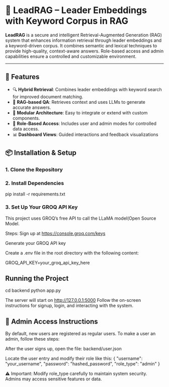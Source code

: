 # 🧠 LeadRAG – Leader Embeddings with Keyword Corpus in RAG

**LeadRAG** is a secure and intelligent Retrieval-Augmented Generation (RAG) system that enhances information retrieval through leader embeddings and a keyword-driven corpus. It combines semantic and lexical techniques to provide high-quality, context-aware answers. Role-based access and admin capabilities ensure a controlled and customizable environment.

---

## 🚀 Features

- 🔍 **Hybrid Retrieval**: Combines leader embeddings with keyword search for improved document matching.
- 🧠 **RAG-based QA**: Retrieves context and uses LLMs to generate accurate answers.
- 🧱 **Modular Architecture**: Easy to integrate or extend with custom components.
- 🔐 **Role-Based Access**: Includes user and admin modes for controlled data access.
- 📊 **Dashboard Views**: Guided interactions and feedback visualizations

## 📦 Installation & Setup

### 1. Clone the Repository
### 2. Install Dependencies
pip install -r requirements.txt
### 3. Set Up Your GROQ API Key
This project uses GROQ’s free API to call the LLaMA model(Open Source Model.

Steps:
Sign up at https://console.groq.com/keys

Generate your GROQ API key

Create a .env file in the root directory with the following content:

GROQ_API_KEY=your_groq_api_key_here

## Running the Project
cd backend
python app.py

The server will start on http://127.0.0.1:5000
Follow the on-screen instructions for signup, login, and interacting with the system.

## 👤 Admin Access Instructions
By default, new users are registered as regular users.
To make a user an admin, follow these steps:

After the user signs up, open the file:
backend/user.json

Locate the user entry and modify their role like this:
{
  "username": "your_username",
  "password": "hashed_password",
  "role_type": "admin"
}

⚠️ Important: Modify role_type carefully to maintain system security. Admins may access sensitive features or data.


